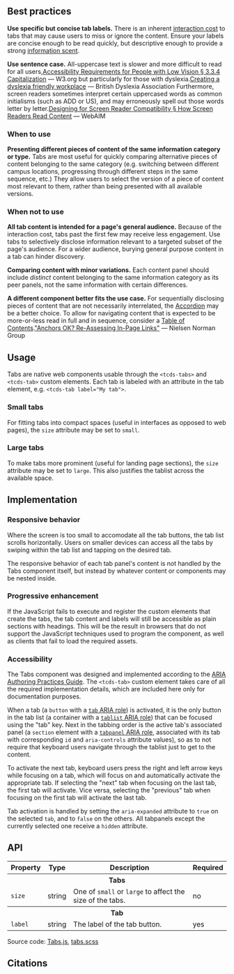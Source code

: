 <!--lead
  Tabs allow users to switch between panels of content from a horizontal list of tab buttons. They enable quick comparison between different pieces of content of the same context and information type.
lead-->

<!--twig
{% embed "@tch/includes/example-box/example-box.html.twig" %}
{% block content %}
<tcds-tabs>
  <tcds-tab label="Example tab 1">
    <p>
      Lorem ipsum dolor sit amet, consectetur adipiscing elit, sed do
      eiusmod tempor incididunt ut labore et dolore magna aliqua. Ut
      enim ad minim veniam, quis nostrud exercitation ullamco laboris
      nisi ut aliquip ex ea commodo consequat.
    </p>
  </tcds-tab>
  <tcds-tab label="Example tab 2">
    <p>
      Lorem ipsum is simply dummy text of the printing and typesetting
      industry. Lorem ipsum has been the industry's standard dummy text
      ever since the 1500s, when an unknown printer took a galley of 
      type and scrambled it to make a type specimen book.
    </p>
  </tcds-tab>
  <tcds-tab label="Example tab 3">
    <p>
      Contrary to popular belief, Lorem Ipsum is not simply random text.
      It has roots in a piece of classical Latin literature from 45 BC,
      making it over two millennia old.
    </p>
  </tcds-tab>
</tcds-tabs>
{% endblock %}
{% endembed %}
twig-->

## Best practices

**Use specific but concise tab labels.** There is an inherent [interaction cost](https://www.nngroup.com/articles/interaction-cost-definition/ "Interaction Cost - Nielsen Norman Group") to tabs that may cause users to miss or ignore the content. Ensure your labels are concise enough to be read quickly, but descriptive enough to provide a strong [information scent](https://www.nngroup.com/articles/information-scent/).

**Use sentence case.** All-uppercase text is slower and more difficult to read for all users,<span data-footnote>[Accessibility Requirements for People with Low Vision § 3.3.4 Capitalization](https://www.w3.org/TR/low-vision-needs/#capitalization) — W3.org</span> but particularly for those with dyslexia.<span data-footnote>[Creating a dyslexia friendly workplace](https://www.bdadyslexia.org.uk/advice/employers/creating-a-dyslexia-friendly-workplace/dyslexia-friendly-style-guide#:~:text=Avoid%20text%20in%20uppercase/capital%20letters%20and%20small%20caps%2C%20which%20can%20be%20less%20familiar%20to%20the%20reader%20and%20harder%20to%20read.) — British Dyslexia Association</span> Furthermore, screen readers sometimes interpret certain uppercased words as common initialisms (such as ADD or US), and may erroneously spell out those words letter by letter.<span data-footnote>[Designing for Screen Reader Compatibility § How Screen Readers Read Content](https://webaim.org/techniques/screenreader/#:~:text=Screen%20readers%20try%20to%20pronounce%20acronyms%2C%20if%20there%20are%20sufficient%20vowels/consonants%20to%20be%20pronounceable.%20Otherwise%2C%20they%20spell%20out%20the%20letters.) — WebAIM</span>

### When to use

**Presenting different pieces of content of the same information category or type.** Tabs are most useful for quickly comparing alternative pieces of content belonging to the same category (e.g. switching between different campus locations, progressing through different steps in the same sequence, etc.) They allow users to select the version of a piece of content most relevant to them, rather than being presented with all available versions.

### When not to use

**All tab content is intended for a page's general audience.** Because of the interaction cost, tabs past the first few may receive less engagement. Use tabs to selectively disclose information relevant to a targeted subset of the page's audience. For a wider audience, burying general purpose content in a tab can hinder discovery.

**Comparing content with minor variations.** Each content panel should include <em>distinct</em> content belonging to the same information category as its peer panels, not the same information with certain differences.

**A different component better fits the use case.** For sequentially disclosing pieces of content that are not necessarily interrelated, the [Accordion](/components/accordion) may be a better choice. To allow for navigating content that is expected to be more-or-less read in full and in sequence, consider a [Table of Contents](/components/table-of-contents).<span data-footnote>["Anchors OK? Re-Assessing In-Page Links"](https://www.nngroup.com/articles/in-page-links/) — Nielsen Norman Group</span>

## Usage
Tabs are native web components usable through the `<tcds-tabs>` and `<tcds-tab>` custom elements. Each tab is labeled with an attribute in the tab element, e.g. `<tcds-tab label="My tab">`. 

### Small tabs
For fitting tabs into compact spaces (useful in interfaces as opposed to web pages), the `size` attribute may be set to `small`.

<!--twig
{% embed "@tch/includes/example-box/example-box.html.twig" %}
{% block content %}
<tcds-tabs size="small">
  <tcds-tab label="Small tab 1">
    <p>
      Lorem ipsum dolor sit amet, consectetur adipiscing elit, sed do
      eiusmod tempor incididunt ut labore et dolore magna aliqua. Ut
      enim ad minim veniam, quis nostrud exercitation ullamco laboris
      nisi ut aliquip ex ea commodo consequat.
    </p>
  </tcds-tab>
  <tcds-tab label="Small tab 2">
    <p>
      Lorem ipsum is simply dummy text of the printing and typesetting
      industry. Lorem ipsum has been the industry's standard dummy text
      ever since the 1500s, when an unknown printer took a galley of 
      type and scrambled it to make a type specimen book.
    </p>
  </tcds-tab>
  <tcds-tab label="Small tab 3">
    <p>
      Contrary to popular belief, Lorem Ipsum is not simply random text.
      It has roots in a piece of classical Latin literature from 45 BC,
      making it over two millennia old.
    </p>
  </tcds-tab>
</tcds-tabs>
{% endblock %}
{% endembed %}
twig-->

### Large tabs
To make tabs more prominent (useful for landing page sections), the `size` attribute may be set to `large`. This also justifies the tablist across the available space.

<!--twig
{% embed "@tch/includes/example-box/example-box.html.twig" %}
{% block content %}
<tcds-tabs size="large">
  <tcds-tab label="Large tab 1">
    <p>
      Lorem ipsum dolor sit amet, consectetur adipiscing elit, sed do
      eiusmod tempor incididunt ut labore et dolore magna aliqua. Ut
      enim ad minim veniam, quis nostrud exercitation ullamco laboris
      nisi ut aliquip ex ea commodo consequat.
    </p>
  </tcds-tab>
  <tcds-tab label="Large tab 2">
    <p>
      Lorem ipsum is simply dummy text of the printing and typesetting
      industry. Lorem ipsum has been the industry's standard dummy text
      ever since the 1500s, when an unknown printer took a galley of 
      type and scrambled it to make a type specimen book.
    </p>
  </tcds-tab>
  <tcds-tab label="Large tab 3">
    <p>
      Contrary to popular belief, Lorem Ipsum is not simply random text.
      It has roots in a piece of classical Latin literature from 45 BC,
      making it over two millennia old.
    </p>
  </tcds-tab>
</tcds-tabs>
{% endblock %}
{% endembed %}
twig-->

## Implementation
### Responsive behavior
Where the screen is too small to accomodate all the tab buttons, the tab list scrolls horizontally. Users on smaller devices can access all the tabs by swiping within the tab list and tapping on the desired tab.

The responsive behavior of each tab panel's content is not handled by the Tabs component itself, but instead by whatever content or components may be nested inside.

### Progressive enhancement
If the JavaScript fails to execute and register the custom elements that create the tabs, the tab content and labels will still be accessible as plain sections with headings. This will be the result in browsers that do not support the JavaScript techniques used to program the component, as well as clients that fail to load the required assets.

### Accessibility
The Tabs component was designed and implemented according to the [ARIA Authoring Practices Guide](https://www.w3.org/WAI/ARIA/apg/patterns/tabpanel/). The `<tcds-tab>` custom element takes care of all the required implementation details, which are included here only for documentation purposes.

When a tab (a `button` with a [`tab` ARIA role](https://developer.mozilla.org/en-US/docs/Web/Accessibility/ARIA/Roles/tab_role)) is activated, it is the only button in the tab list (a container with a [`tablist` ARIA role](https://developer.mozilla.org/en-US/docs/Web/Accessibility/ARIA/Roles/tablist_role)) that can be focused using the "tab" key. Next in the tabbing order is the active tab's associated panel (a `section` element with a [`tabpanel` ARIA role](https://developer.mozilla.org/en-US/docs/Web/Accessibility/ARIA/Roles/tabpanel_role), associated with its tab with corresponding `id` and `aria-controls` attribute values), so as to not require that keyboard users navigate through the tablist just to get to the content.

To activate the next tab, keyboard users press the right and left arrow keys while focusing on a tab, which will focus on and automatically activate the appropriate tab. If selecting the "next" tab when focusing on the last tab, the first tab will activate. Vice versa, selecting the "previous" tab when focusing on the first tab will activate the last tab.

Tab activation is handled by setting the `aria-expanded` attribute to `true` on the selected `tab`, and to `false` on the others. All tabpanels except the currently selected one receive a `hidden` attribute.

## API
<table class="table api-table">
  <thead>
    <tr>
      <th>Property</th>
      <th>Type</th>
      <th>Description</th>
      <th>Required</th>
    </tr>
  </thead>
  <tbody>
    <tr>
      <th colspan="4">Tabs</th>
    </tr>
    <tr>
      <td><code>size</code></td>
      <td>string</td>
      <td>One of <code>small</code> or <code>large</code> to affect the size of the tabs.</td>
      <td>no</td>
    </tr>
    <tr>
      <th colspan="4">Tab</th>
    </tr>
    <tr>
      <td><code>label</code></td>
      <td>string</td>
      <td>The label of the tab button.</td>
      <td>yes</td>
    </tr>
  </tbody>
</table>

Source code: [Tabs.js](https://github.com/jacecotton/tcds/blob/main/assets/scripts/components/Tabs.js), [tabs.scss](https://github.com/jacecotton/tcds/blob/main/assets/styles/%40tcds/components/tabs.scss)

## Citations
<!--twig {{ include("@tch/components/footnotes/footnotes.html.twig") }} twig-->

<!--
Other design system/pattern library implementations:
https://ant.design/components/tabs/
https://www.lightningdesignsystem.com/components/tabs/
https://a11y-101.com/development/carousels
https://material.io/components/tabs
https://polaris.shopify.com/components/navigation/tabs#navigation
https://www.carbondesignsystem.com/components/tabs/usage/
https://atlassian.design/components/tabs/examples
https://baseweb.design/components/tabs/
https://ux.mailchimp.com/patterns/navigation#tabs
https://design.gitlab.com/components/tabs
http://react.etrade.design/?selectedKind=Tabs&selectedStory=Tabs%20documentation&full=0&addons=1&stories=1&panelRight=1&addonPanel=storybooks%2Fstorybook-addon-knobs
https://design.wonderflow.ai/components/navigation/tab
https://garden.zendesk.com/components/tabs
-->